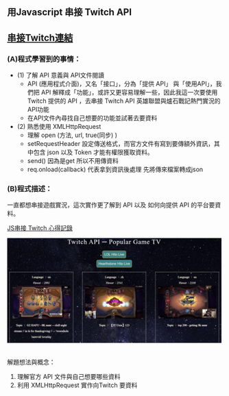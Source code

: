 ## 用Javascript 串接 Twitch API  <br/>
[串接Twitch連結](https://huangjamison.github.io/front-end-portfolio/popular_twitch/twitch.html)<br/>
---
### (A)程式學習到的事情：
* (1) 了解 API 意義與 API文件閱讀
  * API (應用程式介面)，又名「接口」，分為「提供 API」 與「使用API」，我們把 API 解釋成「功能」，或許又更容易理解一些，因此我這一次要使用 Twitch 提供的 API ，去串接 Twitch API 英雄聯盟與爐石戰記熱門實況的 API功能
  * 在API文件內尋找自己想要的功能並試著去要資料
* (2) 熟悉使用 XMLHttpRequest
  * 理解 open (方法, url, true(同步) )
  * setRequestHeader 設定傳送格式，而官方文件有寫到要傳額外資訊，其中包含 json 以及 Token 才能有權限獲取資料。
  * send() 因為是get 所以不用傳資料
  * req.onload(callback) 代表拿到資訊後處理
    先將傳來檔案轉成json

### (B)程式描述：
一直都想串接遊戲實況，這次實作更了解到 API 以及 如何向提供 API 的平台要資料。

[JS串接 Twitch 心得記錄](https://reurl.cc/0znXox)


<img src="./twitch.png" alt="計算機" title="width=400" width="500" />
<br/><br/>


解題想法與概念：
1. 理解官方 API 文件與自己想要哪些資料
2. 利用 XMLHttpRequest 實作向Twitch 要資料